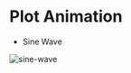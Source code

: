 # Plot Animation
- Sine Wave

![sine-wave](https://user-images.githubusercontent.com/49937378/114006092-b983c580-9892-11eb-8186-54bdd203c3ef.gif)
